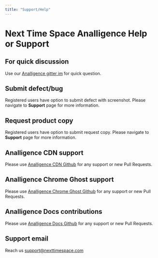 ```yaml
---
title: "Support/Help"
---
```


# Next Time Space Analligence Help or Support

## For quick discussion

Use our [Analligence gitter im](https://gitter.im/next-time-space-analligence/Questions) for quick question.

## Submit defect/bug

Registered users have option to submit defect with screenshot. Please navigate to **Support** page for more information.

## Request product copy

Registered users have option to submit request copy. Please navigate to **Support** page for more information.

## Analligence CDN support

Please use [Analligence CDN Github](https://github.com/next-time-space/cdn-service) for any support or new Pull Requests.

## Analligence Chrome Ghost support

Please use [Analligence Chrome Ghost Github](https://github.com/next-time-space/cdn-service) for any support or new Pull Requests.

## Analligence Docs contributions

Please use [Analligence Docs Github](https://github.com/next-time-space/analligence-docs) for any support or new Pull Requests.

## Support email

Reach us support@nexttimespace.com